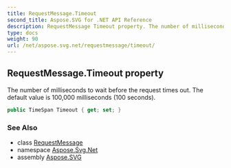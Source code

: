 ```yaml
---
title: RequestMessage.Timeout
second_title: Aspose.SVG for .NET API Reference
description: RequestMessage Timeout property. The number of milliseconds to wait before the request times out. The default value is 100000 milliseconds 100 seconds
type: docs
weight: 90
url: /net/aspose.svg.net/requestmessage/timeout/
---
```

## RequestMessage.Timeout property

The number of milliseconds to wait before the request times out. The default value is 100,000 milliseconds (100 seconds).

```csharp
public TimeSpan Timeout { get; set; }
```

### See Also

* class [RequestMessage](../)
* namespace [Aspose.Svg.Net](../../../aspose.svg.net/)
* assembly [Aspose.SVG](../../../)
